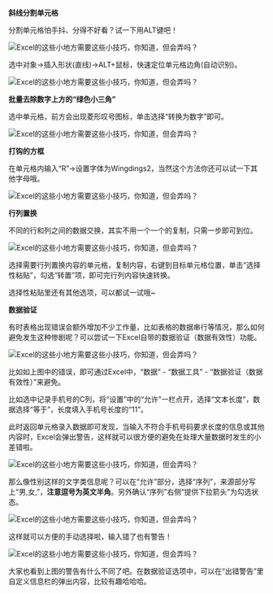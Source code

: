 **斜线分割单元格**

分割单元格怕手抖、分得不好看？试一下用ALT键吧！

![Excel的这些小地方需要这些小技巧，你知道，但会弄吗？](http://p3.pstatp.com/large/1994000c09fea8d8bb88)

选中对象→插入形状(直线)→ALT+鼠标，快速定位单元格边角(自动识别)。

![Excel的这些小地方需要这些小技巧，你知道，但会弄吗？](http://p3.pstatp.com/large/1994000c09ff0ffeb016)

**批量去除数字上方的“绿色小三角”**

选中单元格，前方会出现菱形叹号图标，单击选择“转换为数字”即可。

![Excel的这些小地方需要这些小技巧，你知道，但会弄吗？](http://p3.pstatp.com/large/199b000b187004917d8e)

**打钩的方框**

在单元格内输入“R”→设置字体为Wingdings2，当然这个方法你还可以试一下其他字母哦。

![Excel的这些小地方需要这些小技巧，你知道，但会弄吗？](http://p1.pstatp.com/large/1994000c0a00cbb9dd8b)

**行列置换**

不同的行和列之间的数据交换，其实不用一个一个的复制，只需一步即可到位。

![Excel的这些小地方需要这些小技巧，你知道，但会弄吗？](http://p1.pstatp.com/large/199b000b18719b0e9a1e)

选择需要行列置换内容的单元格，复制内容，右键到目标单元格位置，单击“选择性粘贴”，勾选“转置”项，即可完行列内容快速转换。

选择性粘贴里还有其他选项，可以都试一试哦~

**数据验证**

有时表格出现错误会额外增加不少工作量，比如表格的数据串行等情况，那么如何避免发生这种惨剧呢？可以尝试一下Excel自带的数据验证（数据有效性）功能。

![Excel的这些小地方需要这些小技巧，你知道，但会弄吗？](http://p3.pstatp.com/large/199b000b18728d0867f0)

比如如上图中的错误，即可通过Excel中，“数据” - “数据工具” - “数据验证（数据有效性）”来避免。

比如选中记录手机号的C列，将“设置”中的“允许”一栏点开，选择“文本长度”，数据选择“等于”，长度填入手机号长度的“11”。

此时返回单元格录入数据即可发现，当输入不符合手机号码要求长度的信息或其他内容时，Excel会弹出警告，这样就可以很方便的避免在处理大量数据时发生的小差错啦。

![Excel的这些小地方需要这些小技巧，你知道，但会弄吗？](http://p3.pstatp.com/large/18fb000635147c8bef88)

那么像性别这样的文字类信息呢？可以在“允许”部分，选择“序列”，来源部分写上“男,女,”，**注意逗号为英文半角**。另外确认“序列”右侧“提供下拉箭头”为勾选状态。

![Excel的这些小地方需要这些小技巧，你知道，但会弄吗？](http://p3.pstatp.com/large/1994000c0a01e2c9d2e1)

这样就可以方便的手动选择啦，输入错了也有警告！

![Excel的这些小地方需要这些小技巧，你知道，但会弄吗？](http://p3.pstatp.com/large/1994000c0a0224f99b07)

大家也看到上图的警告有什么不同了吧。在数据验证选项中，可以在“出错警告”里自定义信息栏的弹出内容，比较有趣哈哈哈。
